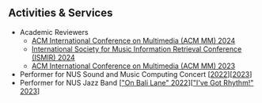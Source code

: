 ## Activities & Services

<ul>
      <li>Academic Reviewers
          <ul>
            <li><a href="https://2024.acmmm.org/"><autocolor>ACM International Conference on Multimedia (ACM MM) 2024</autocolor></a></li>
            <li><a href="https://ismir2024.ismir.net/"><autocolor>International Society for Music Information Retrieval Conference (ISMIR) 2024</autocolor></a></li>
            <li><a href="https://www.acmmm2023.org/"><autocolor>ACM International Conference on Multimedia (ACM MM) 2023</autocolor></a></li>
          </ul>
      </li>
      <li>Performer for NUS Sound and Music Computing Concert [<a href="https://smcnus.comp.nus.edu.sg/seminar_concert_2022">2022</a>][<a href="https://smcnus.comp.nus.edu.sg/concert_2023">2023</a>]</li>
      <li>Performer for NUS Jazz Band [<a href="https://www.youtube.com/watch?v=XDl74FPBNsg&list=PLIT5TPmY3gWzBzpTeQaR5JCxUuoMyQVCV&pp=iAQB">"On Bali Lane" 2022</a>][<a href="https://www.youtube.com/watch?v=9GCAJQ9B_Cg&list=PLIT5TPmY3gWzgTYVx3xSriWrjkjACylcE&pp=iAQB">"I've Got Rhythm!" 2023</a>]</li>


